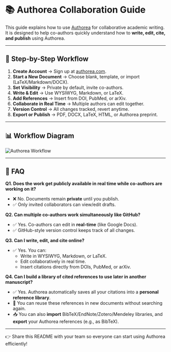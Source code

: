 # 📚 Authorea Collaboration Guide

This guide explains how to use [Authorea](https://www.authorea.com/) for collaborative academic writing.  
It is designed to help co-authors quickly understand how to **write, edit, cite, and publish** using Authorea.

---

## 🚀 Step-by-Step Workflow

1. **Create Account** → Sign up at [authorea.com](https://www.authorea.com/).  
2. **Start a New Document** → Choose blank, template, or import (LaTeX/Markdown/DOCX).  
3. **Set Visibility** → Private by default, invite co-authors.  
4. **Write & Edit** → Use WYSIWYG, Markdown, or LaTeX.  
5. **Add References** → Insert from DOI, PubMed, or arXiv.  
6. **Collaborate in Real Time** → Multiple authors can edit together.  
7. **Version Control** → All changes tracked, revert anytime.  
8. **Export or Publish** → PDF, DOCX, LaTeX, HTML, or Authorea preprint.

---

## 📊 Workflow Diagram

![Authorea Workflow](authorea_workflow.png)

---

## 📌 FAQ

**Q1. Does the work get publicly available in real time while co-authors are working on it?**  
- ❌ No. Documents remain **private** until you publish.  
- ✅ Only invited collaborators can view/edit drafts.  

**Q2. Can multiple co-authors work simultaneously like GitHub?**  
- ✅ Yes. Co-authors can edit in **real-time** (like Google Docs).  
- ✅ GitHub-style version control keeps track of all changes.  

**Q3. Can I write, edit, and cite online?**  
- ✅ Yes. You can:  
  - Write in WYSIWYG, Markdown, or LaTeX.  
  - Edit collaboratively in real time.  
  - Insert citations directly from DOIs, PubMed, or arXiv.
 
**Q4. Can I build a library of cited references to use later in another manuscript?**  
- ✅ Yes. Authorea automatically saves all your citations into a **personal reference library**.  
- 🔁 You can reuse these references in new documents without searching again.  
- 📥 You can also **import** BibTeX/EndNote/Zotero/Mendeley libraries, and **export** your Authorea references (e.g., as BibTeX).  

---

👉 Share this README with your team so everyone can start using Authorea efficiently!
